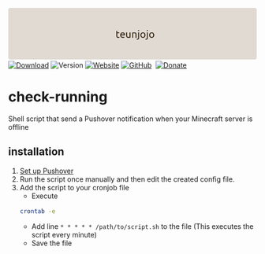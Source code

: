 [![Header](https://github.com/teunjojo/teunjojo/raw/main/github-header-image.png)](https://www.teunjojo.com)
[![Download](https://img.shields.io/badge/Download-success?style=for-the-badge)](https://files.teunjojo.com/download.php?file=check-running)
![Version](https://img.shields.io/badge/dynamic/json?color=informational&label=version&prefix=v&query=%24.version&url=https%3A%2F%2Ffiles.teunjojo.com%2Flatest.php%3Frepo%3Dcheck-running%26data_type%3Djson&style=for-the-badge&cacheSeconds=60)
[![Website](https://img.shields.io/badge/website-e0dad3?style=for-the-badge)](https://www.teunjojo.com)
[![GitHub](https://img.shields.io/badge/GitHub-100000?style=for-the-badge)](https://github.com/teunjojo)&nbsp;
[![Donate](https://img.shields.io/badge/Donate-yellow?style=for-the-badge)](https://www.paypal.com/donate/?hosted_button_id=U9YA79HDTWTZW)

# check-running
Shell script that send a Pushover notification when your Minecraft server is offline

## installation
1. [Set up Pushover](https://support.pushover.net/i7-what-is-pushover-and-how-do-i-use-it)
2. Run the script once manually and then edit the created config file.
3. Add the script to your cronjob file
    - Execute
    ```bash
    crontab -e
    ```
    - Add line `* * * * * /path/to/script.sh` to the file (This executes the script every minute)
    - Save the file
